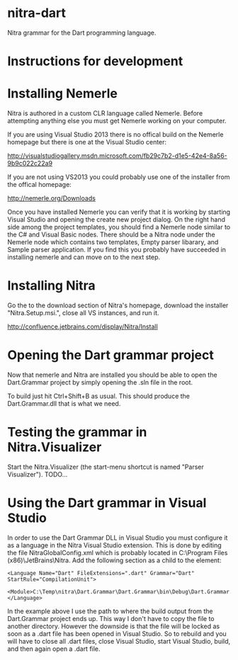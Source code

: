 nitra-dart
==========

Nitra grammar for the Dart programming language.

Instructions for development
============================

Installing Nemerle
==================

Nitra is authored in a custom CLR language called Nemerle. Before attempting anything else you must get Nemerle working on your computer.

If you are using Visual Studio 2013 there is no offical build on the Nemerle homepage but there is one at the Visual Studio center:

http://visualstudiogallery.msdn.microsoft.com/fb29c7b2-d1e5-42e4-8a56-9b9c022c22a9

If you are not using VS2013 you could probably use one of the installer from the offical homepage:

http://nemerle.org/Downloads

Once you have installed Nemerle you can verify that it is working by starting Visual Studio and opening the create new project dialog. 
On the right hand side among the project templates, you should find a Nemerle node similar to the C# and Visual Basic nodes. There should be
a Nitra node under the Nemerle node which contains two templates, Empty parser libarary, and Sample parser application.
If you find this you probably have succeeded in installing nemerle and can move on to the next step.

Installing Nitra
================

Go the to the download section of Nitra's homepage, download the installer "Nitra.Setup.msi.", close all VS instances, and run it.

http://confluence.jetbrains.com/display/Nitra/Install

Opening the Dart grammar project
================================

Now that nemerle and Nitra are installed you should be able to open the Dart.Grammar project by simply opening the .sln file in the root.

To build just hit Ctrl+Shift+B as usual. This should produce the Dart.Grammar.dll that is what we need.

Testing the grammar in Nitra.Visualizer
=======================================

Start the Nitra.Visualizer (the start-menu shortcut is named "Parser Visualizer"). TODO...

Using the Dart grammar in Visual Studio
=======================================

In order to use the Dart Grammar DLL in Visual Studio you must configure it as a language in the Nitra Visual Studio extension. This is done
by editing the file NitraGlobalConfig.xml which is probably located in C:\Program Files (x86)\JetBrains\Nitra. Add the following section as
a child to the <Langague> element:

    <Language Name="Dart" FileExtensions=".dart" Grammar="Dart" StartRule="CompilationUnit">
      <Module>C:\Temp\nitra\Dart.Grammar\Dart.Grammar\bin\Debug\Dart.Grammar.dll</Module>
    </Language>

In the example above I use the path to where the build output from the Dart.Grammar project ends up. This way I don't have to copy
the file to another directory. However the downside is that the file will be locked as soon as a .dart file has been opened in Visual Studio.
So to rebuild and you will have to close all .dart files, close Visual Studio, start Visual Studio, build, and then again open a .dart file.

